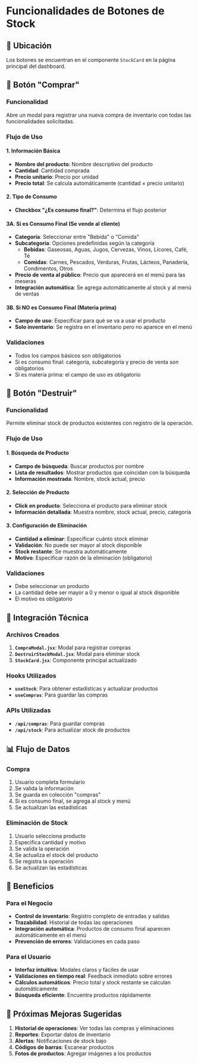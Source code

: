# Funcionalidades de Botones de Stock

## 📍 Ubicación
Los botones se encuentran en el componente `StockCard` en la página principal del dashboard.

## 🔵 Botón "Comprar"

### Funcionalidad
Abre un modal para registrar una nueva compra de inventario con todas las funcionalidades solicitadas.

### Flujo de Uso

#### 1. Información Básica
- **Nombre del producto**: Nombre descriptivo del producto
- **Cantidad**: Cantidad comprada
- **Precio unitario**: Precio por unidad
- **Precio total**: Se calcula automáticamente (cantidad × precio unitario)

#### 2. Tipo de Consumo
- **Checkbox "¿Es consumo final?"**: Determina el flujo posterior

#### 3A. Si es Consumo Final (Se vende al cliente)
- **Categoría**: Seleccionar entre "Bebida" o "Comida"
- **Subcategoría**: Opciones predefinidas según la categoría
  - **Bebidas**: Gaseosas, Aguas, Jugos, Cervezas, Vinos, Licores, Café, Té
  - **Comidas**: Carnes, Pescados, Verduras, Frutas, Lácteos, Panadería, Condimentos, Otros
- **Precio de venta al público**: Precio que aparecerá en el menú para las meseras
- **Integración automática**: Se agrega automáticamente al stock y al menú de ventas

#### 3B. Si NO es Consumo Final (Materia prima)
- **Campo de uso**: Especificar para qué se va a usar el producto
- **Solo inventario**: Se registra en el inventario pero no aparece en el menú

### Validaciones
- Todos los campos básicos son obligatorios
- Si es consumo final: categoría, subcategoría y precio de venta son obligatorios
- Si es materia prima: el campo de uso es obligatorio

## 🔴 Botón "Destruir"

### Funcionalidad
Permite eliminar stock de productos existentes con registro de la operación.

### Flujo de Uso

#### 1. Búsqueda de Producto
- **Campo de búsqueda**: Buscar productos por nombre
- **Lista de resultados**: Mostrar productos que coincidan con la búsqueda
- **Información mostrada**: Nombre, stock actual, precio

#### 2. Selección de Producto
- **Click en producto**: Selecciona el producto para eliminar stock
- **Información detallada**: Muestra nombre, stock actual, precio, categoría

#### 3. Configuración de Eliminación
- **Cantidad a eliminar**: Especificar cuánto stock eliminar
- **Validación**: No puede ser mayor al stock disponible
- **Stock restante**: Se muestra automáticamente
- **Motivo**: Especificar razón de la eliminación (obligatorio)

### Validaciones
- Debe seleccionar un producto
- La cantidad debe ser mayor a 0 y menor o igual al stock disponible
- El motivo es obligatorio

## 🔧 Integración Técnica

### Archivos Creados
1. **`CompraModal.jsx`**: Modal para registrar compras
2. **`DestruirStockModal.jsx`**: Modal para eliminar stock
3. **`StockCard.jsx`**: Componente principal actualizado

### Hooks Utilizados
- **`useStock`**: Para obtener estadísticas y actualizar productos
- **`useCompras`**: Para guardar las compras

### APIs Utilizadas
- **`/api/compras`**: Para guardar compras
- **`/api/stock`**: Para actualizar stock de productos

## 📊 Flujo de Datos

### Compra
1. Usuario completa formulario
2. Se valida la información
3. Se guarda en colección "compras"
4. Si es consumo final, se agrega al stock y menú
5. Se actualizan las estadísticas

### Eliminación de Stock
1. Usuario selecciona producto
2. Especifica cantidad y motivo
3. Se valida la operación
4. Se actualiza el stock del producto
5. Se registra la operación
6. Se actualizan las estadísticas

## 🎯 Beneficios

### Para el Negocio
- **Control de inventario**: Registro completo de entradas y salidas
- **Trazabilidad**: Historial de todas las operaciones
- **Integración automática**: Productos de consumo final aparecen automáticamente en el menú
- **Prevención de errores**: Validaciones en cada paso

### Para el Usuario
- **Interfaz intuitiva**: Modales claros y fáciles de usar
- **Validaciones en tiempo real**: Feedback inmediato sobre errores
- **Cálculos automáticos**: Precio total y stock restante se calculan automáticamente
- **Búsqueda eficiente**: Encuentra productos rápidamente

## 🚀 Próximas Mejoras Sugeridas

1. **Historial de operaciones**: Ver todas las compras y eliminaciones
2. **Reportes**: Exportar datos de inventario
3. **Alertas**: Notificaciones de stock bajo
4. **Códigos de barras**: Escanear productos
5. **Fotos de productos**: Agregar imágenes a los productos
